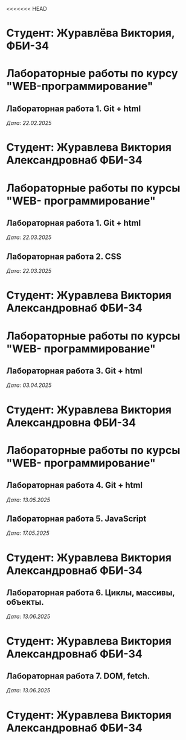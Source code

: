 <<<<<<< HEAD
# Студент: Журавлёва Виктория, ФБИ-34

# Лабораторные работы по курсу "WEB-программирование"

## Лабораторная работа 1. Git + html

*Дата: 22.02.2025*
# Студент: Журавлева Виктория Александровнаб ФБИ-34

# Лабораторные работы по курсы "WEB- программирование"

## Лабораторная работа 1. Git + html

*Дата: 22.03.2025*

## Лабораторная работа 2. CSS

*Дата: 22.03.2025*
# Студент: Журавлева Виктория Александровнаб ФБИ-34

# Лабораторные работы по курсы "WEB- программирование"

## Лабораторная работа 3. Git + html

*Дата: 03.04.2025*

# Студент: Журавлева Виктория Александровна ФБИ-34

# Лабораторные работы по курсы "WEB- программирование"
## Лабораторная работа 4. Git + html

*Дата: 13.05.2025*

## Лабораторная работа 5. JavaScript
*Дата: 17.05.2025*
# Студент: Журавлева Виктория Александровнаб ФБИ-34

## Лабораторная работа 6. Циклы, массивы, объекты.
*Дата: 13.06.2025*
# Студент: Журавлева Виктория Александровнаб ФБИ-34

## Лабораторная работа 7. DOM, fetch. 
*Дата: 13.06.2025*
# Студент: Журавлева Виктория Александровнаб ФБИ-34
